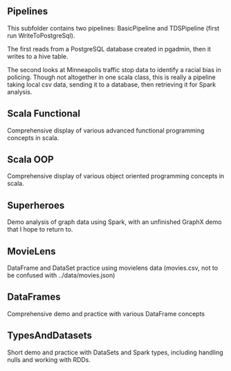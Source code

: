 ## Pipelines
This subfolder contains two pipelines: BasicPipeline and TDSPipeline (first run WriteToPostgreSql). 

The first reads from a PostgreSQL database created in pgadmin, then it writes to a hive table.

The second looks at Minneapolis traffic stop data to identify a racial bias in policing. Though not altogether in one scala class, this is really a pipeline taking local csv data, sending it to a database, then retrieving it for Spark analysis.

## Scala Functional
Comprehensive display of various advanced functional programming concepts in scala.

## Scala OOP
Comprehensive display of various object oriented programming concepts in scala.

## Superheroes
Demo analysis of graph data using Spark, with an unfinished GraphX demo that I hope to return to.

## MovieLens
DataFrame and DataSet practice using movielens data (movies.csv, not to be confused with ../data/movies.json)

## DataFrames
Comprehensive demo and practice with various DataFrame concepts

## TypesAndDatasets
Short demo and practice with DataSets and Spark types, including handling nulls and working with RDDs.
